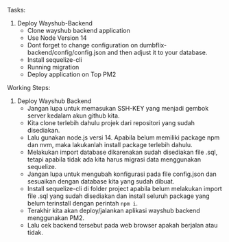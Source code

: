 Tasks:
1. Deploy Wayshub-Backend
   - Clone wayshub backend application
   - Use Node Version 14
   - Dont forget to change configuration on dumbflix-backend/config/config.json and then adjust it to your database.
   - Install sequelize-cli
   - Running migration
   - Deploy application on Top PM2

Working Steps:
1. Deploy Wayshub Backend
   - Jangan lupa untuk memasukan SSH-KEY yang menjadi gembok server kedalam akun github kita.
   - Kita clone terlebih dahulu projek dari repositori yang sudah disediakan.
   - Lalu gunakan node.js versi 14. Apabila belum memiliki package npm dan nvm, maka lakukanlah install package terlebih dahulu.
   - Melakukan import database dikarenakan sudah disediakan file .sql, tetapi apabila tidak ada kita harus migrasi data menggunakan sequelize.
   - Jangan lupa untuk mengubah konfigurasi pada file config.json dan sesuaikan dengan database kita yang sudah dibuat.
   - Install sequelize-cli di folder project apabila belum melakukan import file .sql yang sudah disediakan dan install seluruh package yang belum terinstall dengan perintah ``` npm i ```.
   - Terakhir kita akan deploy/jalankan aplikasi wayshub backend menggunakan PM2.
   - Lalu cek backend tersebut pada web browser apakah berjalan atau tidak.
